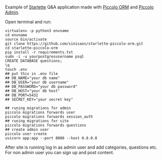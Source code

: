 Example of [Starlette](https://www.starlette.io/) Q&A application made with [Piccolo ORM](https://www.piccolo-orm.com/) and [Piccolo Admin](https://github.com/piccolo-orm/piccolo_admin).

Open terminal and run:

```shell
virtualenv -p python3 envname
cd envname
source bin/activate
git clone https://github.com/sinisaos/starlette-piccolo-orm.git
cd starlette-piccolo-orm
pip install -r requirements.txt
sudo -i -u yourpostgresusername psql
CREATE DATABASE questions;
\q
touch .env
## put this in .env file
## DB_NAME="your db name"
## DB_USER="your db username"
## DB_PASSWORD="your db password"
## DB_HOST="your db host"
## DB_PORT=5432
## SECRET_KEY="your secret key"

## runing migrations for admin
piccolo migrations forwards user
piccolo migrations forwards session_auth
## runing migrations for site
piccolo migrations forwards questions
## create admin user
piccolo user create
uvicorn app:app --port 8000 --host 0.0.0.0 
```
After site is running log in as admin user and add categories, questions etc. For non admin user you can sign up and post content.
